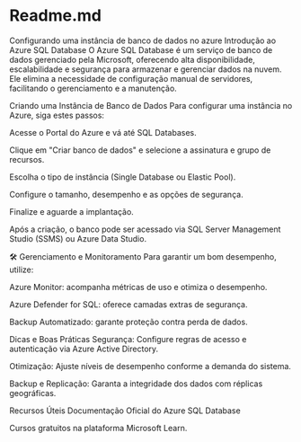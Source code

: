 # Readme.md
Configurando uma instância de banco de dados no azure
 Introdução ao Azure SQL Database
O Azure SQL Database é um serviço de banco de dados gerenciado pela Microsoft, oferecendo alta disponibilidade, escalabilidade e segurança para armazenar e gerenciar dados na nuvem. Ele elimina a necessidade de configuração manual de servidores, facilitando o gerenciamento e a manutenção.

 Criando uma Instância de Banco de Dados
Para configurar uma instância no Azure, siga estes passos:

Acesse o Portal do Azure e vá até SQL Databases.

Clique em "Criar banco de dados" e selecione a assinatura e grupo de recursos.

Escolha o tipo de instância (Single Database ou Elastic Pool).

Configure o tamanho, desempenho e as opções de segurança.

Finalize e aguarde a implantação.

Após a criação, o banco pode ser acessado via SQL Server Management Studio (SSMS) ou Azure Data Studio.

🛠 Gerenciamento e Monitoramento
Para garantir um bom desempenho, utilize:

Azure Monitor: acompanha métricas de uso e otimiza o desempenho.

Azure Defender for SQL: oferece camadas extras de segurança.

Backup Automatizado: garante proteção contra perda de dados.

 Dicas e Boas Práticas
Segurança: Configure regras de acesso e autenticação via Azure Active Directory.

Otimização: Ajuste níveis de desempenho conforme a demanda do sistema.

Backup e Replicação: Garanta a integridade dos dados com réplicas geográficas.

 Recursos Úteis
Documentação Oficial do Azure SQL Database

Cursos gratuitos na plataforma Microsoft Learn.
